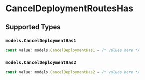 # CancelDeploymentRoutesHas


## Supported Types

### `models.CancelDeploymentHas1`

```typescript
const value: models.CancelDeploymentHas1 = /* values here */
```

### `models.CancelDeploymentHas2`

```typescript
const value: models.CancelDeploymentHas2 = /* values here */
```

